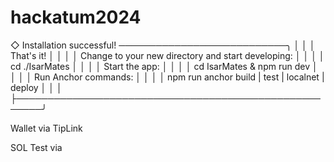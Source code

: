 # hackatum2024

◇  Installation successful! ───────────────────────────╮
│                                                      │
│  That's it!                                          │
│                                                      │
│  Change to your new directory and start developing:  │
│                                                      │
│  cd ./IsarMates                                      │
│                                                      │
│  Start the app:                                      │
│                                                      │
│  cd IsarMates & npm run dev                          │
│                                                      │
│  Run Anchor commands:                                │
│                                                      │
│  npm run anchor build | test | localnet | deploy     │
│                                                      │
├──────────────────────────────────────────────────────╯

Wallet via TipLink

SOL Test via <solana-test-validator>
